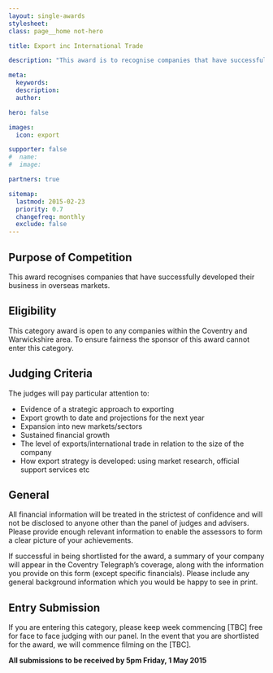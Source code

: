 ```yaml
---
layout: single-awards
stylesheet:
class: page__home not-hero

title: Export inc International Trade

description: "This award is to recognise companies that have successfully developed their business in overseas markets."

meta:
  keywords:
  description:
  author:

hero: false

images:
  icon: export

supporter: false
#  name:
#  image:

partners: true

sitemap:
  lastmod: 2015-02-23
  priority: 0.7
  changefreq: monthly
  exclude: false
---
```


## Purpose of Competition

This award recognises companies that have successfully developed their business in overseas markets.

## Eligibility

This category award is open to any companies within the Coventry and Warwickshire area.  To ensure fairness the sponsor of this award cannot enter this category.

## Judging Criteria

The judges will pay particular attention to:

- Evidence of a strategic approach to exporting
- Export growth to date and projections for the next year
- Expansion into new markets/sectors
- Sustained financial growth
- The level of exports/international trade in relation to the size of the company
- How export strategy is developed: using market research, official support services etc

## General

All financial information will be treated in the strictest of confidence and will not be disclosed to anyone other than the panel of judges and advisers.  Please provide enough relevant information to enable the assessors to form a clear picture of your achievements.

If successful in being shortlisted for the award, a summary of your company will appear in the Coventry Telegraph&rsquo;s coverage, along with the information you provide on this form (except specific financials). Please include any general background information which you would be happy to see in print.

## Entry Submission

If you are entering this category, please keep week commencing [TBC] free for face to face judging with our panel. In the event that you are shortlisted for the award, we will commence filming on the [TBC].

**All submissions to be received by 5pm&nbsp;Friday, 1&nbsp;May&nbsp;2015**
